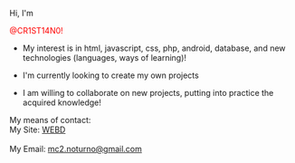 Hi, I'm <p style="color: red;">@CR1ST14N0!</p>

- My interest is in html, javascript, css, php, android, database, and new technologies (languages, ways of learning)!

- I'm currently looking to create my own projects

- I am willing to collaborate on new projects, putting into practice the acquired knowledge!

My means of contact:
<br>
 My Site: <a href="https://webd.com.br">WEBD</a> 
 <br>
 <br>
 My Email:  <a href="mailto:mc2.noturno@gmail.com">mc2.noturno@gmail.com</a>
<!---
CR1ST14N0/CR1ST14N0 is a ✨ special ✨ repository because its `README.md` (this file) appears on your GitHub profile.
You can click the Preview link to take a look at your changes.
--->
